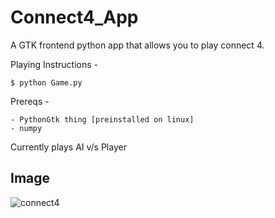 # Connect4_App
A GTK frontend python app that allows you to play connect 4.

Playing Instructions - 
````
$ python Game.py
````

Prereqs - 
````
- PythonGtk thing [preinstalled on linux]
- numpy
````

Currently plays AI v/s Player

## Image
![connect4](https://github.com/AkhileshAdithya/Connect4_App/assets/38578610/ec6598c1-a981-4d79-8530-fc95445b6365)



